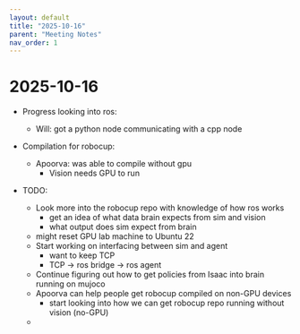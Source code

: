 ```yaml
---
layout: default
title: "2025-10-16"
parent: "Meeting Notes"
nav_order: 1
---
```


# 2025-10-16

- Progress looking into ros:
  - Will: got a python node communicating with a cpp node
- Compilation for robocup:
  - Apoorva: was able to compile without gpu
    - Vision needs GPU to run

- TODO:
  - Look more into the robocup repo with knowledge of how ros works
    - get an idea of what data brain expects from sim and vision
    - what output does sim expect from brain
  - might reset GPU lab machine to Ubuntu 22
  - Start working on interfacing between sim and agent
    - want to keep TCP
    - TCP -> ros bridge -> ros agent
  - Continue figuring out how to get policies from Isaac into brain running on mujoco
  - Apoorva can help people get robocup compiled on non-GPU devices
    - start looking into how we can get robocup repo running without vision (no-GPU)
  - 
